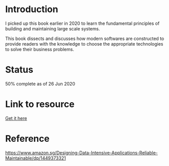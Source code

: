 # Introduction

I picked up this book earlier in 2020 to learn the fundamental principles of building and maintaining large scale systems.

This book dissects and discusses how modern softwares are constructed to provide readers with the knowledge to choose the appropriate technologies to solve their business problems.

# Status

50% complete as of 26 Jun 2020

# Link to resource

<a href="https://docs.google.com/document/d/15Iki_bK8xsLahtZXDIHDl2KqEMH6rlPnnbkK2L0g3vc/edit?usp=sharing" target="_blank">Get it here</a>

# Reference

https://www.amazon.sg/Designing-Data-Intensive-Applications-Reliable-Maintainable/dp/1449373321
